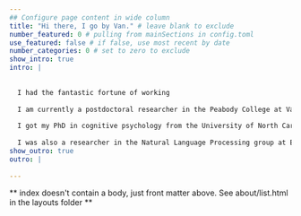 ```yaml
---
## Configure page content in wide column
title: "Hi there, I go by Van." # leave blank to exclude
number_featured: 0 # pulling from mainSections in config.toml
use_featured: false # if false, use most recent by date
number_categories: 0 # set to zero to exclude
show_intro: true
intro: |
  
  
  I had the fantastic fortune of working 
  
  I am currently a postdoctoral researcher in the Peabody College at Vanderbilt University working 
  
  I got my PhD in cognitive psychology from the University of North Carolina at Chapel Hill, where I worked with Peter Gordon.  I am committed 
  
  I was also a researcher in the Natural Language Processing group at Educational Testing Service from 2017-2020, supervised by Beata Beigman Klebanov and Anastassia Loukina. I worked on [*RelayReader*&trade;](https://relayreader.org/) , a reading tutor app for developing readers that emulates the kind of turn-taking that caretakers do with children.
show_outro: true
outro: |
  
---
```


** index doesn't contain a body, just front matter above.
See about/list.html in the layouts folder **
